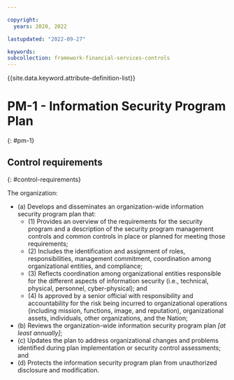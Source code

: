 ```yaml
---

copyright:
  years: 2020, 2022

lastupdated: "2022-09-27"

keywords: 
subcollection: framework-financial-services-controls
---
```


{{site.data.keyword.attribute-definition-list}}

         
# PM-1 - Information Security Program Plan
{: #pm-1}

## Control requirements
{: #control-requirements}

The organization:

- (a) Develops and disseminates an organization-wide information security program plan that:
    - (1) Provides an overview of the requirements for the security program and a description of the security program management controls and common controls in place or planned for meeting those requirements;
    - (2) Includes the identification and assignment of roles, responsibilities, management commitment, coordination among organizational entities, and compliance;
    - (3) Reflects coordination among organizational entities responsible for the different aspects of information security (i.e., technical, physical, personnel, cyber-physical); and
    - (4) Is approved by a senior official with responsibility and accountability for the risk being incurred to organizational operations (including mission, functions, image, and reputation), organizational assets, individuals, other organizations, and the Nation;
- (b) Reviews the organization-wide information security program plan _[at least annually]_;
- (c) Updates the plan to address organizational changes and problems identified during plan implementation or security control assessments; and
- (d) Protects the information security program plan from unauthorized disclosure and modification.



